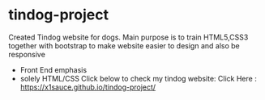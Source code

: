 # tindog-project
Created Tindog website for dogs. Main purpose is to train HTML5,CSS3 together with bootstrap to make website easier to design and also be responsive
- Front End emphasis
- solely HTML/CSS
Click below to check my tindog website:
Click Here : https://x1sauce.github.io/tindog-project/
